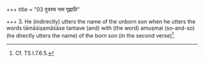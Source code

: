 +++
title = "03 पुत्रस्य नाम गृह्णाति"

+++
3. He (indirectly) utters the name of the unborn son when he utters the words tāmāśiṣamāśāse tantave (and) with (the word) amuṣmai (so-and-so) (he directly utters the name) of the born son (in the second verse)[^1].  


[^1]: Cf. TS I.7.6.5.  
